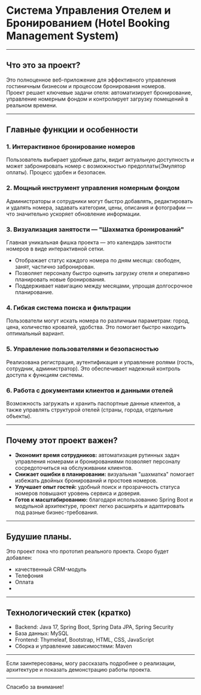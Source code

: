 # Система Управления Отелем и Бронированием (Hotel Booking Management System)

---

## Что это за проект?

Это полноценное веб-приложение для эффективного управления гостиничным бизнесом и процессом бронирования номеров.  
Проект решает ключевые задачи отеля: автоматизирует бронирование, управление номерным фондом и контролирует загрузку помещений в реальном времени.

---

## Главные функции и особенности

### 1. Интерактивное бронирование номеров  
Пользователь выбирает удобные даты, видит актуальную доступность и может забронировать номер с возможностью предоплаты(Эмулятор оплаты). Процесс удобен и безопасен.

### 2. Мощный инструмент управления номерным фондом  
Администраторы и сотрудники могут быстро добавлять, редактировать и удалять номера, задавать категории, цены, описания и фотографии — что значительно ускоряет обновление информации.

### 3. Визуализация занятости — "Шахматка бронирований"  
Главная уникальная фишка проекта — это календарь занятости номеров в виде интерактивной сетки.  
- Отображает статус каждого номера по дням месяца: свободен, занят, частично забронирован.  
- Позволяет персоналу быстро оценить загрузку отеля и оперативно планировать новые бронирования.  
- Поддерживает навигацию между месяцами, упрощая долгосрочное планирование.

### 4. Гибкая система поиска и фильтрации  
Пользователи могут искать номера по различным параметрам: город, цена, количество кроватей, удобства. Это помогает быстро находить оптимальный вариант.

### 5. Управление пользователями и безопасностью  
Реализована регистрация, аутентификация и управление ролями (гость, сотрудник, администратор). Это обеспечивает надежный контроль доступа к функциям системы.

### 6. Работа с документами клиентов и данными отелей  
Возможность загружать и хранить паспортные данные клиентов, а также управлять структурой отелей (страны, города, отдельные объекты).

---

## Почему этот проект важен?

- **Экономит время сотрудников:** автоматизация рутинных задач управления номерами и бронированиями позволяет персоналу сосредоточиться на обслуживании клиентов.  
- **Снижает ошибки в планировании:** визуальная "шахматка" помогает избежать двойных бронирований и простоев номеров.  
- **Улучшает опыт гостей:** удобный поиск и прозрачность статуса номеров повышают уровень сервиса и доверия.  
- **Готов к масштабированию:** благодаря использованию Spring Boot и модульной архитектуре, проект легко расширять и адаптировать под разные бизнес-требования.

---

## Будушие планы.
Это проект пока что прототип реального проекта.
Скоро будет добавлен:
- качественный CRM-модуль
- Телефония
- Оплата
- 
---

## Технологический стек (кратко)

- Backend: Java 17, Spring Boot, Spring Data JPA, Spring Security  
- База данных: MySQL  
- Frontend: Thymeleaf, Bootstrap, HTML, CSS, JavaScript  
- Сборка и управление зависимостями: Maven

---

Если заинтересованы, могу рассказать подробнее о реализации, архитектуре и показать демонстрацию работы проекта.

---

Спасибо за внимание!
